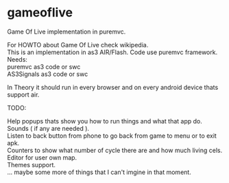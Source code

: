 gameoflive
==========

Game Of Live implementation in puremvc.  
  
For HOWTO about Game Of Live check wikipedia.  
This is an implementation in as3 AIR/Flash. Code use puremvc framework.  
Needs:  
   puremvc as3 code or swc  
   AS3Signals as3 code or swc  
    
In Theory it should run in every browser and on every android device thats support air.  
  
  
TODO:  
  
Help popups thats show you how to run things and what that app do.  
Sounds ( if any are needed ).  
Listen to back button from phone to go back from game to menu or to exit apk.  
Counters to show what number of cycle there are and how much living cels.  
Editor for user own map.  
Themes support.  
... maybe some more of things that I can't imgine in that moment.  
